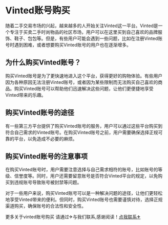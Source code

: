 # Vinted账号购买

随着二手交易市场的兴起，越来越多的人开始关注Vinted这一平台。Vinted是一个专注于买卖二手时尚物品的社区市场，用户可以在这里买到自己喜欢的品牌服饰、鞋子、包包等。但是，有些用户可能会遇到一些问题，比如在注册Vinted账号时遇到困难，或者想要购买Vinted账号的用户也在逐渐增多。

## 为什么购买Vinted账号？

购买Vinted账号是为了更快速地进入这个平台，获得更好的购物体验。有些用户因为各种原因无法注册Vinted账号，或者因为某些限制而无法购买自己喜欢的商品。购买Vinted账号可以帮助他们迅速解决这些问题，让他们更便捷地享受Vinted带来的乐趣。

## 购买Vinted账号的途径

有一些第三方平台提供了购买Vinted账号的服务，用户可以通过这些平台购买到符合自己需求的Vinted账号。在购买Vinted账号之前，用户需要确保选择正规可靠的平台，以免造成不必要的麻烦。

## 购买Vinted账号的注意事项

在购买Vinted账号时，用户需要注意选择与自己需求相符的账号，比如账号的等级、信誉度等。同时，用户还需要留意账号是否符合Vinted平台的规定，以免购买到违规账号导致账号被封禁等问题。

对于一些用户来说，购买Vinted账号可以是一种解决问题的途径，让他们更轻松地享受Vinted带来的便利。但同时，购买Vinted账号也需要谨慎对待，选择正规渠道购买，确保账号的合法性和安全性。

更多关于vinted账号购买 请通过✈与我们联系,感谢阅读！[点我联系✈](https://www.G208.com)